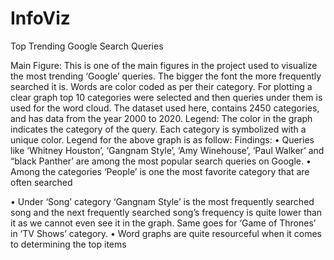 # InfoViz
Top Trending Google Search Queries

Main Figure:
This is one of the main figures in the project used to visualize the most trending ‘Google’ queries. The bigger the font the more frequently searched it is. Words are color coded as per their category. For plotting a clear graph top 10 categories were selected and then queries under them is used for the word cloud. The dataset used here, contains 2450 categories, and has data from the year 2000 to 2020.
Legend:
The color in the graph indicates the category of the query. Each category is symbolized with a unique color. Legend for the above graph is as follow:
Findings:
• Queries like ‘Whitney Houston’, ‘Gangnam Style’, ‘Amy Winehouse’, ‘Paul Walker’ and
“black Panther’ are among the most popular search queries on Google.
• Among the categories ‘People’ is one the most favorite category that are often searched
  
• Under ‘Song’ category ‘Gangnam Style’ is the most frequently searched song and the next frequently searched song’s frequency is quite lower than it as we cannot even see it in the graph. Same goes for ‘Game of Thrones’ in ‘TV Shows’ category.
• Word graphs are quite resourceful when it comes to determining the top items
